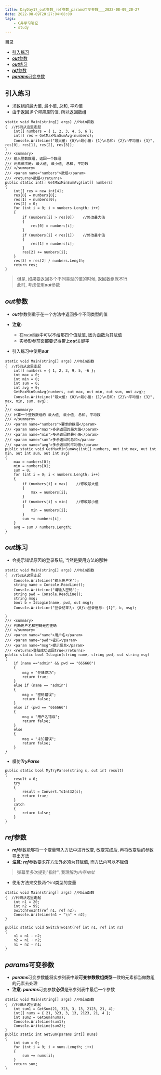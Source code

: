 ```yaml
---
title: DayDay17_out参数_ref参数_params可变参数___2022-08-09_20-27
date: 2022-08-09T20:27:04+08:00
tags:
    - C井学习笔记
    - study
---
```

目录
- [引入练习](#引入练习)
- [***out***参数](#out参数)
- [***out***练习](#out练习)
- [***ref***参数](#ref参数)
- [***params***可变参数](#params可变参数)

## 引入练习
- 求数组的最大值, 最小值, 总和, 平均值
- 由于返回*多个同类型*的值, 所以返回数组
```
static void Main(string[] args) //Main函数
{  //代码从这里走起
    int[] numbers = { 1, 2, 3, 4, 5, 6 };
    int[] res = GetMaxMinSumAvg(numbers);
    Console.WriteLine("最大值: {0}\n最小值: {1}\n总和: {2}\n平均值: {3}", res[0], res[1], res[2], res[3]);
}
/// <summary>
/// 输入整数数组, 返回一个数组
/// 元素依次是: 最大值, 最小值, 总和, 平均数
/// </summary>
/// <param name="numbers">数组</param>
/// <returns>数组</returns>
public static int[] GetMaxMinSumAvg(int[] numbers)
{
    int[] res = new int[4];
    res[0] = numbers[0];
    res[1] = numbers[0];
    res[2] = 0;
    for (int i = 0; i < numbers.Length; i++)
    {
        if (numbers[i] > res[0])    //修改最大值
        {
            res[0] = numbers[i];
        }
        if (numbers[i] < res[1])    //修改最小值
        {
            res[1] = numbers[i];
        }
        res[2] += numbers[i];
    }
    res[3] = res[2] / numbers.Length;
    return res;
}
```
> 但是, 如果要返回多个不同类型的值的时候, 返回数组就不行  
> 此时, 考虑使用***out***参数


## ***out***参数
- ***out***参数侧重于在一个方法中返回多个不同类型的值
- **注意**:
  + 在`main函数`中可以不给那四个值赋值, 因为函数为其赋值
  + 实参形参前面都要记得带上***out***关键字


- 引入练习中使用***out***

```
static void Main(string[] args) //Main函数
{  //代码从这里走起
    int[] numbers = { 1, 2, 3, 9, 5, -6 };
    int max = 0;
    int min = 0;
    int sum = 0;
    int avg = 0;
    GetMaxMinSumAvg(numbers, out max, out min, out sum, out avg);
    Console.WriteLine("最大值: {0}\n最小值: {1}\n总和: {2}\n平均值: {3}", max, min, sum, avg);
}
/// <summary>
/// 计算一个整数数组的 最大值, 最小值, 总和, 平均数
/// </summary>
/// <param name="numbers">要求的数组</param>
/// <param name="max">多余返回的最大值</param>
/// <param name="min">多余返回的最小值</param>
/// <param name="sum">多余返回的总和</param>
/// <param name="avg">多余返回的平均值</param>
public static void GetMaxMinSumAvg(int[] numbers, out int max, out int min, out int sum, out int avg)
{
    max = numbers[0];
    min = numbers[0];
    sum = 0;
    for (int i = 0; i < numbers.Length; i++)
    {
        if (numbers[i] > max)    //修改最大值
        {
            max = numbers[i];
        }
        if (numbers[i] < min)    //修改最小值
        {
            min = numbers[i];
        }
        sum += numbers[i];
    }
    avg = sum / numbers.Length;
}
```

## ***out***练习
- 会提示错误原因的登录系统, 当然是要用方法的那种
```
static void Main(string[] args) //Main函数
{  //代码从这里走起
    Console.WriteLine("输入用户名");
    string name = Console.ReadLine();
    Console.WriteLine("请输入密码");
    string pwd = Console.ReadLine();
    string msg;
    bool b = IsLogin(name, pwd, out msg);
    Console.WriteLine("登录结果为: {0}\n登录信息: {1}", b, msg);

}
/// <summary>
/// 判断用户名和密码是否正确
/// </summary>
/// <param name="name">用户名</param>
/// <param name="pwd">密码</param>
/// <param name="msg">提示信息</param>
/// <returns>登陆成功返回true</returns>
public static bool IsLogin(string name, string pwd, out string msg)
{
    if (name =="admin" && pwd == "666666")
    {
        msg = "登陆成功";
        return true;
    }
    else if (name == "admin")
    {
        msg = "密码错误";
        return false;
    }
    else if (pwd == "666666")
    {
        msg = "用户名错误";
        return false;
    }
    else
    {
        msg = "未知错误";
        return false;
    }
}
```
- 模仿***TryParse***

```
public static bool MyTryParse(string s, out int result)
{
    result = 0;
    try
    {
        result = Convert.ToInt32(s);
        return true;
    }
    catch
    {
        return false;
    }
}
```

## ***ref***参数
- ***ref***参数能够将一个变量带入方法中进行改变, 改变完成后, 再将改变后的参数导出方法  
- **注意**: ***ref***参数要求在方法外必须为其赋值, 而方法内可以不赋值
> 弹幕里多次提到"指针", 我理解为*内存地址*

- 使用方法来交换两个int类型的变量

```
static void Main(string[] args) //Main函数
{  //代码从这里走起
    int n1 = 20;
    int n2 = 99;
    SwitchTwoInt(ref n1, ref n2);
    Console.WriteLine(n1 + "\n" + n2);
}

public static void SwitchTwoInt(ref int n1, ref int n2)
{
    n1 = n1 - n2;
    n2 = n1 + n2;
    n1 = n2 - n1;
}
```

## ***params***可变参数
- ***params***可变参数能将实参列表中跟**可变参数数组类型**一致的元素都当做数组的元素去处理  
- **注意**: ***params***可变参数**必须**是形参列表中最后一个参数

```
static void Main(string[] args) //Main函数
{  //代码从这里走起
    int sum1 = GetSum(21, 323, 3, 13, 2123, 21, 4);
    int[] nums = { 21, 323, 3, 13, 2123, 21, 4 };
    int sum2 = GetSum(nums);
    Console.WriteLine(sum1);
    Console.WriteLine(sum2);
}
public static int GetSum(params int[] nums)
{
    int sum = 0;
    for (int i = 0; i < nums.Length; i++)
    {
        sum += nums[i];
    }
    return sum;
}
```